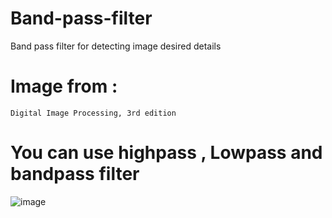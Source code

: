 # Band-pass-filter
Band pass filter for detecting image desired details
# Image from :
    Digital Image Processing, 3rd edition
    
# You can use highpass , Lowpass and bandpass filter
![image](https://user-images.githubusercontent.com/87255154/125190264-7f3f1100-e251-11eb-9053-757af288327c.png)

